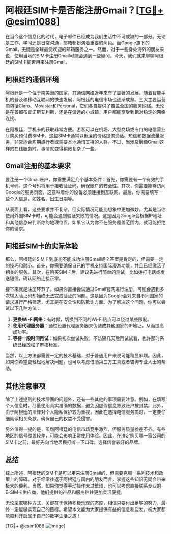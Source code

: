 # 阿根廷SIM卡是否能注册Gmail？[[TG💪+ @esim1088](https://t.me/s/esim1088)]

在当今这个信息化的时代，电子邮件已经成为我们生活中不可或缺的一部分。无论是工作、学习还是日常沟通，邮箱都扮演着重要的角色。而Google旗下的Gmail，无疑是全球最受欢迎的邮箱服务之一。然而，对于一些身处海外的朋友来说，使用当地的SIM卡注册Gmail可能会遇到一些疑问。今天，我们就来聊聊阿根廷的SIM卡能否用来注册Gmail。

## 阿根廷的通信环境

阿根廷是一个位于南美洲的国家，其通信网络近年来有了显著的发展。随着智能手机的普及和移动互联网的快速发展，阿根廷的电信市场也逐渐成熟。三大主要运营商包括Claro、Movistar和Personal，它们各自提供了覆盖全国的服务网络。无论是在首都布宜诺斯艾利斯，还是在偏远的小城镇，用户都能享受到相对稳定的网络连接。

在阿根廷，手机卡的获取非常方便。游客可以在机场、大型商场或专门的电信营业厅购买预付费SIM卡。这些SIM卡通常以低廉的价格提供通话、短信和数据流量服务，非常适合短期旅行者或需要本地通讯支持的人群。不过，当涉及到像Gmail这样的在线服务时，事情就变得稍微复杂了一些。

## Gmail注册的基本要求

要注册一个Gmail账户，你需要满足几个基本条件：首先，你需要有一个有效的手机号码。这个号码将用于接收验证码，确保账户的安全性。其次，你需要能够访问Google的服务页面，这意味着你的设备必须连接到互联网。最后，你需要填写一些个人信息，如姓名、出生日期等。

从表面上看，这些要求并不复杂，但实际情况可能比想象中更加微妙。尤其是当你使用外国SIM卡时，可能会遇到验证失败的情况。这是因为Google会根据IP地址和其他信息来判断你的地理位置，如果它认为你不在服务覆盖范围内，就可能拒绝你的请求。

## 阿根廷SIM卡的实际体验

那么，阿根廷的SIM卡到底能不能成功注册Gmail呢？答案是肯定的，但需要一定的技巧和耐心。首先，你需要确保自己的手机支持国际漫游功能，并且已经激活了相关的服务。其次，在购买SIM卡后，建议先进行简单的测试，比如拨打电话或发送短信，确认网络连接正常。

接下来就是注册环节了。如果你直接尝试通过Gmail官网进行注册，可能会遇到多次输入验证码却始终无法完成验证的问题。这是因为Google会对来自不同国家的请求进行严格筛选，尤其是在安全性和防欺诈方面。为了解决这个问题，你可以尝试以下几种方法：

1. **更换Wi-Fi网络**：有时候，切换到不同的Wi-Fi热点可以绕过某些限制。
2. **使用代理服务器**：通过设置代理服务器来伪装成其他国家的IP地址，从而提高成功率。
3. **等待一段时间再试**：如果初次尝试失败，不妨隔几天后再试试看，也许那时系统已经放松了审核标准。

当然，以上方法都需要一定的技术基础，对于普通用户来说可能稍显麻烦。因此，如果你希望更轻松地解决问题，也可以考虑借助第三方工具或者咨询专业人士的帮助。

## 其他注意事项

除了上述提到的技术层面的问题外，还有一些其他的事项需要注意。例如，在填写个人信息时，尽量使用真实准确的数据，避免因虚假信息导致账户被封禁。此外，由于阿根廷的法律对个人隐私保护较为重视，因此在选择电信服务商时，一定要仔细阅读相关条款，确保自己的权益不受侵害。

另外值得一提的是，虽然阿根廷的电信市场竞争激烈，但服务质量参差不齐。有些地区的信号覆盖较差，可能会影响正常使用体验。因此，在决定购买哪一家公司的SIM卡之前，最好先向当地居民打听一下口碑，选择信誉较好的品牌。

## 总结

综上所述，阿根廷的SIM卡是可以用来注册Gmail的，但需要克服一系列技术和政策上的障碍。对于经常往返于阿根廷与国内的朋友而言，掌握这些知识无疑会带来极大的便利。当然，如果你觉得手动操作太过繁琐，也可以考虑直接联系专业的E-SIM卡供应商，他们提供的产品和服务往往更加灵活便捷。

无论采取哪种方式，关键在于保持积极乐观的态度，相信只要付出足够的努力，最终一定能够实现自己的目标。希望本文能为大家提供有益的信息和启发，祝大家都能顺利开启属于自己的数字生活之旅！

[[TG💪+ @esim1088](https://t.me/s/esim1088) ![Image](https://i.postimg.cc/4NQfJmqS/Snipaste-2025-05-13-00-14-12.png)]